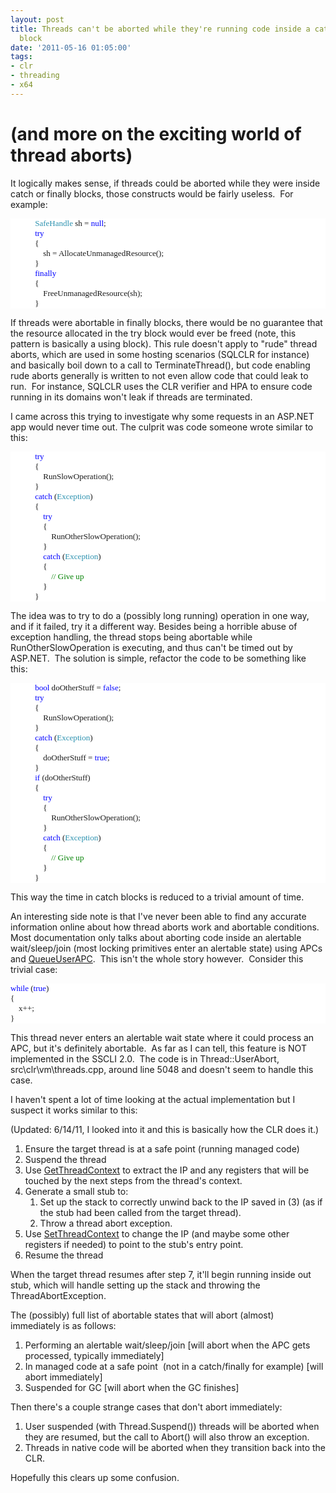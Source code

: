 ```yaml
---
layout: post
title: Threads can't be aborted while they're running code inside a catch/finally
  block
date: '2011-05-16 01:05:00'
tags:
- clr
- threading
- x64
---
```


<h1>(and more on the exciting world of thread aborts)</h1>
<p>It logically makes sense, if threads could be aborted while they were inside catch or finally blocks, those constructs would be fairly useless.&nbsp; For example:</p>

<pre style="background: white;"><span style="font-family: Consolas;"><span style="font-size: 9.8pt;">&nbsp;&nbsp;&nbsp;&nbsp;&nbsp;&nbsp;&nbsp;&nbsp;&nbsp;&nbsp;&nbsp; <span><span style="color: #2b91af;">SafeHandle</span></span> sh = <span><span style="color: #0000ff;">null</span></span>;<br />&nbsp;&nbsp;&nbsp;&nbsp;&nbsp;&nbsp;&nbsp;&nbsp;&nbsp;&nbsp;&nbsp; <span><span style="color: #0000ff;">try</span></span><br />&nbsp;&nbsp;&nbsp;&nbsp;&nbsp;&nbsp;&nbsp;&nbsp;&nbsp;&nbsp;&nbsp; {<br />&nbsp;&nbsp;&nbsp;&nbsp;&nbsp;&nbsp;&nbsp;&nbsp;&nbsp;&nbsp;&nbsp;&nbsp;&nbsp;&nbsp;&nbsp; sh = AllocateUnmanagedResource();<br />&nbsp;&nbsp;&nbsp;&nbsp;&nbsp;&nbsp;&nbsp;&nbsp;&nbsp;&nbsp;&nbsp; }<br />&nbsp;&nbsp;&nbsp;&nbsp;&nbsp;&nbsp;&nbsp;&nbsp;&nbsp;&nbsp;&nbsp; <span><span style="color: #0000ff;">finally</span></span><br />&nbsp;&nbsp;&nbsp;&nbsp;&nbsp;&nbsp;&nbsp;&nbsp;&nbsp;&nbsp;&nbsp; {<br />&nbsp;&nbsp;&nbsp;&nbsp;&nbsp;&nbsp;&nbsp;&nbsp;&nbsp;&nbsp;&nbsp;&nbsp;&nbsp;&nbsp;&nbsp; FreeUnmanagedResource(sh);<br />&nbsp;&nbsp;&nbsp;&nbsp;&nbsp;&nbsp;&nbsp;&nbsp;&nbsp;&nbsp;&nbsp; }</span></span></pre>
<p>If threads were abortable in finally blocks, there would be no guarantee that the resource allocated in the try block would ever be freed (note, this pattern is basically a using block). This rule doesn't apply to "rude" thread aborts, which are used in some hosting scenarios (SQLCLR for instance) and basically boil down to a call to TerminateThread(), but code enabling rude aborts generally is written to not even allow code that could leak to run.&nbsp; For instance, SQLCLR uses the CLR verifier and HPA to ensure code running in its domains won't leak if threads are terminated.</p>

<p>I came across this trying to investigate why some requests in an ASP.NET app would never time out. The culprit was code someone wrote similar to this:</p>

<pre style="background: white;"><span style="font-family: Consolas;"><span style="font-size: 9.8pt;">&nbsp;&nbsp;&nbsp;&nbsp;&nbsp;&nbsp;&nbsp;&nbsp;&nbsp;&nbsp;&nbsp; <span><span style="color: #0000ff;">try</span></span><br />&nbsp;&nbsp;&nbsp;&nbsp;&nbsp;&nbsp;&nbsp;&nbsp;&nbsp;&nbsp;&nbsp; {<br />&nbsp;&nbsp;&nbsp;&nbsp;&nbsp;&nbsp;&nbsp;&nbsp;&nbsp;&nbsp;&nbsp;&nbsp;&nbsp;&nbsp;&nbsp; RunSlowOperation();<br />&nbsp;&nbsp;&nbsp;&nbsp;&nbsp;&nbsp;&nbsp;&nbsp;&nbsp;&nbsp;&nbsp; }<br />&nbsp;&nbsp;&nbsp;&nbsp;&nbsp;&nbsp;&nbsp;&nbsp;&nbsp;&nbsp;&nbsp; <span><span style="color: #0000ff;">catch</span></span> (<span><span style="color: #2b91af;">Exception</span></span>)<br />&nbsp;&nbsp;&nbsp;&nbsp;&nbsp;&nbsp;&nbsp;&nbsp;&nbsp;&nbsp;&nbsp; {<br />&nbsp;&nbsp;&nbsp;&nbsp;&nbsp;&nbsp;&nbsp;&nbsp;&nbsp;&nbsp;&nbsp;&nbsp;&nbsp;&nbsp;&nbsp; <span><span style="color: #0000ff;">try</span></span><br />&nbsp;&nbsp;&nbsp;&nbsp;&nbsp;&nbsp;&nbsp;&nbsp;&nbsp;&nbsp;&nbsp;&nbsp;&nbsp;&nbsp;&nbsp; {<br />&nbsp;&nbsp;&nbsp;&nbsp;&nbsp;&nbsp;&nbsp;&nbsp;&nbsp;&nbsp;&nbsp;&nbsp;&nbsp;&nbsp;&nbsp;&nbsp;&nbsp;&nbsp;&nbsp; RunOtherSlowOperation();<br />&nbsp;&nbsp;&nbsp;&nbsp;&nbsp;&nbsp;&nbsp;&nbsp;&nbsp;&nbsp;&nbsp;&nbsp;&nbsp;&nbsp;&nbsp; }<br />&nbsp;&nbsp;&nbsp;&nbsp;&nbsp;&nbsp;&nbsp;&nbsp;&nbsp;&nbsp;&nbsp;&nbsp;&nbsp;&nbsp;&nbsp; <span><span style="color: #0000ff;">catch</span></span> (<span><span style="color: #2b91af;">Exception</span></span>) <br />&nbsp;&nbsp;&nbsp;&nbsp;&nbsp;&nbsp;&nbsp;&nbsp;&nbsp;&nbsp;&nbsp;&nbsp;&nbsp;&nbsp;&nbsp; { <br />&nbsp;&nbsp;&nbsp;&nbsp;&nbsp;&nbsp;&nbsp;&nbsp;&nbsp;&nbsp;&nbsp;&nbsp;&nbsp;&nbsp;&nbsp;&nbsp;&nbsp;&nbsp;&nbsp; <span><span style="color: #008000;">// Give up</span></span><br />&nbsp;&nbsp;&nbsp;&nbsp;&nbsp;&nbsp;&nbsp;&nbsp;&nbsp;&nbsp;&nbsp;&nbsp;&nbsp;&nbsp;&nbsp; }<br />&nbsp;&nbsp;&nbsp;&nbsp;&nbsp;&nbsp;&nbsp;&nbsp;&nbsp;&nbsp;&nbsp; }</span></span></pre>
<p>The idea was to try to do a (possibly long running) operation in one way, and if it failed, try it a different way. Besides being a horrible abuse of exception handling, the thread stops being abortable while RunOtherSlowOperation is executing, and thus can't be timed out by ASP.NET.&nbsp; The solution is simple, refactor the code to be something like this:</p>

<pre style="background: white;"><span style="font-family: Consolas;"><span style="font-size: 9.8pt;">&nbsp;&nbsp;&nbsp;&nbsp;&nbsp;&nbsp;&nbsp;&nbsp;&nbsp;&nbsp;&nbsp; <span><span style="color: #0000ff;">bool</span></span> doOtherStuff = <span><span style="color: #0000ff;">false</span></span>;<br />&nbsp;&nbsp;&nbsp;&nbsp;&nbsp;&nbsp;&nbsp;&nbsp;&nbsp;&nbsp;&nbsp; <span><span style="color: #0000ff;">try</span></span><br />&nbsp;&nbsp;&nbsp;&nbsp;&nbsp;&nbsp;&nbsp;&nbsp;&nbsp;&nbsp;&nbsp; {<br />&nbsp;&nbsp;&nbsp;&nbsp;&nbsp;&nbsp;&nbsp;&nbsp;&nbsp;&nbsp;&nbsp;&nbsp;&nbsp;&nbsp;&nbsp; RunSlowOperation();<br />&nbsp;&nbsp;&nbsp;&nbsp;&nbsp;&nbsp;&nbsp;&nbsp;&nbsp;&nbsp;&nbsp; }<br />&nbsp;&nbsp;&nbsp;&nbsp;&nbsp;&nbsp;&nbsp;&nbsp;&nbsp;&nbsp;&nbsp; <span><span style="color: #0000ff;">catch</span></span> (<span><span style="color: #2b91af;">Exception</span></span>)<br />&nbsp;&nbsp;&nbsp;&nbsp;&nbsp;&nbsp;&nbsp;&nbsp;&nbsp;&nbsp;&nbsp; {<br />&nbsp;&nbsp;&nbsp;&nbsp;&nbsp;&nbsp;&nbsp;&nbsp;&nbsp;&nbsp;&nbsp;&nbsp;&nbsp;&nbsp;&nbsp; doOtherStuff = <span><span style="color: #0000ff;">true</span></span>;<br />&nbsp;&nbsp;&nbsp;&nbsp;&nbsp;&nbsp;&nbsp;&nbsp;&nbsp;&nbsp;&nbsp; }<br />&nbsp;&nbsp;&nbsp;&nbsp;&nbsp;&nbsp;&nbsp;&nbsp;&nbsp;&nbsp;&nbsp; <span><span style="color: #0000ff;">if</span></span> (doOtherStuff)<br />&nbsp;&nbsp;&nbsp;&nbsp;&nbsp;&nbsp;&nbsp;&nbsp;&nbsp;&nbsp;&nbsp; {<br />&nbsp;&nbsp;&nbsp;&nbsp;&nbsp;&nbsp;&nbsp;&nbsp;&nbsp;&nbsp;&nbsp;&nbsp;&nbsp;&nbsp;&nbsp; <span><span style="color: #0000ff;">try</span></span><br />&nbsp;&nbsp;&nbsp;&nbsp;&nbsp;&nbsp;&nbsp;&nbsp;&nbsp;&nbsp;&nbsp;&nbsp;&nbsp;&nbsp;&nbsp; {<br />&nbsp;&nbsp;&nbsp;&nbsp;&nbsp;&nbsp;&nbsp;&nbsp;&nbsp;&nbsp;&nbsp;&nbsp;&nbsp;&nbsp;&nbsp;&nbsp;&nbsp;&nbsp;&nbsp; RunOtherSlowOperation();<br />&nbsp;&nbsp;&nbsp;&nbsp;&nbsp;&nbsp;&nbsp;&nbsp;&nbsp;&nbsp;&nbsp;&nbsp;&nbsp;&nbsp;&nbsp; }<br />&nbsp;&nbsp;&nbsp;&nbsp;&nbsp;&nbsp;&nbsp;&nbsp;&nbsp;&nbsp;&nbsp;&nbsp;&nbsp;&nbsp;&nbsp; <span><span style="color: #0000ff;">catch</span></span> (<span><span style="color: #2b91af;">Exception</span></span>)<br />&nbsp;&nbsp;&nbsp;&nbsp;&nbsp;&nbsp;&nbsp;&nbsp;&nbsp;&nbsp;&nbsp;&nbsp;&nbsp;&nbsp;&nbsp; {<br />&nbsp;&nbsp;&nbsp;&nbsp;&nbsp;&nbsp;&nbsp;&nbsp;&nbsp;&nbsp;&nbsp;&nbsp;&nbsp;&nbsp;&nbsp;&nbsp;&nbsp;&nbsp;&nbsp; <span><span style="color: #008000;">// Give up</span></span><br />&nbsp;&nbsp;&nbsp;&nbsp;&nbsp;&nbsp;&nbsp;&nbsp;&nbsp;&nbsp;&nbsp;&nbsp;&nbsp;&nbsp;&nbsp; }<br />&nbsp;&nbsp;&nbsp;&nbsp;&nbsp;&nbsp;&nbsp;&nbsp;&nbsp;&nbsp;&nbsp; }</span></span></pre>
<p>This way the time in catch blocks is reduced to a trivial amount of time.</p>

<p>An interesting side note is that I've never been able to find any accurate information online about how thread aborts work and abortable conditions.&nbsp; Most documentation only talks about aborting code inside an alertable wait/sleep/join (most locking primitives enter an alertable state) using APCs and <a href="http://msdn.microsoft.com/en-us/library/ms684954(v=vs.85).aspx">QueueUserAPC</a>.&nbsp; This isn't the whole story however.&nbsp; Consider this trivial case:</p>

<pre style="background: white;"><span style="font-family: Consolas;"><span><span style="color: #0000ff;"><span style="font-size: 9.8pt;">while</span></span></span><span style="font-size: 9.8pt;"> (<span><span style="color: #0000ff;">true</span></span>)<br />{<br />&nbsp;&nbsp;&nbsp; x++;<br />}</span></span></pre>
<p>This thread never enters an alertable wait state where it could process an APC, but it's definitely abortable.&nbsp; As far as I can tell, this feature is NOT implemented in the SSCLI 2.0.&nbsp; The code is in Thread::UserAbort, src\clr\vm\threads.cpp, around line 5048 and doesn't seem to handle this case.</p>

<p>I haven't spent a lot of time looking at the actual implementation but I suspect it works similar to this:</p>

<p>(Updated: 6/14/11, I looked into it and this is basically how the CLR does it.)</p>

<ol>
<li>Ensure the target thread is at a safe point (running managed code) </li>
<li>Suspend the thread </li>
<li>Use <a href="http://msdn.microsoft.com/en-us/library/ms679362(v=vs.85).aspx">GetThreadContext</a> to extract the IP and any registers that will be touched by the next steps from the thread's context. </li>
<li>Generate a small stub to:      <ol>
<li>Set up the stack to correctly unwind back to the IP saved in (3) (as if the stub had been called from the target thread). </li>
<li>Throw a thread abort exception. </li>
</ol> </li>
<li>Use <a href="http://msdn.microsoft.com/en-us/library/ms680632(v=vs.85).aspx">SetThreadContext</a> to change the IP (and maybe some other registers if needed) to point to the stub's entry point. </li>
<li>Resume the thread </li>
</ol>
<p>When the target thread resumes after step 7, it'll begin running inside out stub, which will handle setting up the stack and throwing the ThreadAbortException.</p>

<p>The (possibly) full list of abortable states that will abort (almost) immediately is as follows:</p>

<ol>
<li>Performing an alertable wait/sleep/join [will abort when the APC gets processed, typically immediately] </li>
<li>In managed code at a safe point&nbsp; (not in a catch/finally for example) [will abort immediately] </li>
<li>Suspended for GC [will abort when the GC finishes] </li>
</ol>
<p>Then there's a couple strange cases that don't abort immediately:</p>

<ol>
<li>User suspended (with Thread.Suspend()) threads will be aborted when they are resumed, but the call to Abort() will also throw an exception.</li>
<li>Threads in native code will be aborted when they transition back into the CLR.</li>
</ol>
<p>Hopefully this clears up some confusion.</p>

